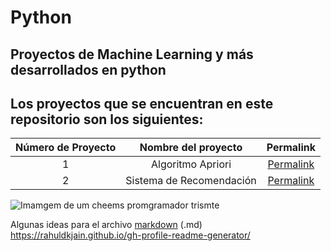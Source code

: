# Python
## Proyectos de Machine Learning y más desarrollados en python 

## Los proyectos que se encuentran en este repositorio son los siguientes:

|Número de Proyecto|Nombre del proyecto|Permalink|
|:----------------:|:-----------------:|:-------:|
|    1    |Algoritmo Apriori|[Permalink](https://github.com/BlaeckHardt/Python/blob/a33d4299f0b019d31a033975db28865445de0305/Machine%20Learning/Algoritmo%20Apriori.ipynb)|
|    2    |Sistema de Recomendación|[Permalink](https://github.com/BlaeckHardt/Python/blob/eed96c53269f55f684218c6871ded5504d34ab97/Machine%20Learning/Sistema%20de%20Recomendaci%C3%B3n.ipynb)|


![Imamgem de um cheems promgramador trismte](https://preview.redd.it/4f2g6f63zrl41.png?auto=webp&s=52ef5ad42a28c9edd931ca4f1a7a0cbb74c41288)

Algunas ideas para el archivo [markdown](https://github.com/jfasebook/SoyInformatico/blob/master/README.md) (.md)
https://rahuldkjain.github.io/gh-profile-readme-generator/
